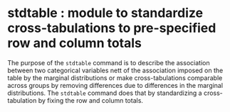 # stdtable : module to standardize cross-tabulations to pre-specified row and column totals

The purpose of the `stdtable` command is to describe the association between two categorical 
variables nett of the association imposed on the table by the marginal distributions or
make cross-tabulations comparable across groups by removing
differences due to differences in the marginal distributions. The
`stdtable` command does that by standardizing a cross-tabulation by
fixing the row and column totals.
